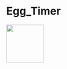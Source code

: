 # Egg_Timer
 <img src="https://user-images.githubusercontent.com/48033000/189708941-68a11d00-1925-4a0a-abf8-794b8b42b299.png" width="100">

